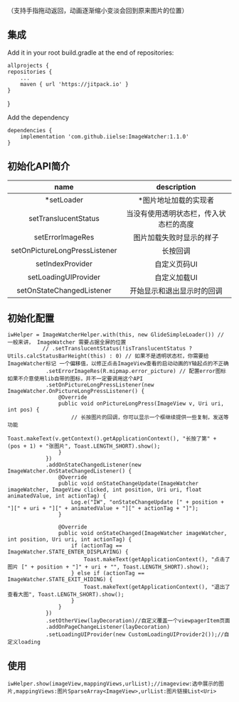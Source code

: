 
（支持手指拖动返回，动画逐渐缩小变淡会回到原来图片的位置）

## 集成 ##
Add it in your root build.gradle at the end of repositories:
    

    allprojects {
    repositories {
        ...
        maven { url 'https://jitpack.io' }
    }
}

Add the dependency

    dependencies {
        implementation 'com.github.iielse:ImageWatcher:1.1.0'
    }

## 初始化API简介 ##

 |name|description|
|:---:|:---:|
| *setLoader | *图片地址加载的实现者 |
| setTranslucentStatus | 当没有使用透明状态栏，传入状态栏的高度 |
| setErrorImageRes | 图片加载失败时显示的样子 |
| setOnPictureLongPressListener | 长按回调 |
| setIndexProvider | 自定义页码UI |
| setLoadingUIProvider | 自定义加载UI |
| setOnStateChangedListener | 开始显示和退出显示时的回调 |
## 初始化配置 ##

    iwHelper = ImageWatcherHelper.with(this, new GlideSimpleLoader()) // 一般来讲， ImageWatcher 需要占据全屏的位置
               // .setTranslucentStatus(!isTranslucentStatus ? Utils.calcStatusBarHeight(this) : 0) // 如果不是透明状态栏，你需要给ImageWatcher标记 一个偏移值，以修正点击ImageView查看的启动动画的Y轴起点的不正确
                .setErrorImageRes(R.mipmap.error_picture) // 配置error图标 如果不介意使用lib自带的图标，并不一定要调用这个API
                .setOnPictureLongPressListener(new ImageWatcher.OnPictureLongPressListener() {
                    @Override
                    public void onPictureLongPress(ImageView v, Uri uri, int pos) {
                        // 长按图片的回调，你可以显示一个框继续提供一些复制，发送等功能
                        Toast.makeText(v.getContext().getApplicationContext(), "长按了第" + (pos + 1) + "张图片", Toast.LENGTH_SHORT).show();
                    }
                })
                .addOnStateChangedListener(new ImageWatcher.OnStateChangedListener() {
                    @Override
                    public void onStateChangeUpdate(ImageWatcher imageWatcher, ImageView clicked, int position, Uri uri, float animatedValue, int actionTag) {
                        Log.e("IW", "onStateChangeUpdate [" + position + "][" + uri + "][" + animatedValue + "][" + actionTag + "]");
                    }

                    @Override
                    public void onStateChanged(ImageWatcher imageWatcher, int position, Uri uri, int actionTag) {
                        if (actionTag == ImageWatcher.STATE_ENTER_DISPLAYING) {
                            Toast.makeText(getApplicationContext(), "点击了图片 [" + position + "]" + uri + "", Toast.LENGTH_SHORT).show();
                        } else if (actionTag == ImageWatcher.STATE_EXIT_HIDING) {
                            Toast.makeText(getApplicationContext(), "退出了查看大图", Toast.LENGTH_SHORT).show();
                        }
                    }
                })
                .setOtherView(layDecoration)//自定义覆盖一个viewpagerItem页面
                .addOnPageChangeListener(layDecoration)
                .setLoadingUIProvider(new CustomLoadingUIProvider2());//自定义loading


## 使用 ##

    iwHelper.show(imageView,mappingViews,urlList);//imageview:选中展示的图片,mappingViews:图片SparseArray<ImageView>,urlList:图片链接List<Uri>

  [1]: https://github.com/iielse/ImageWatcher
